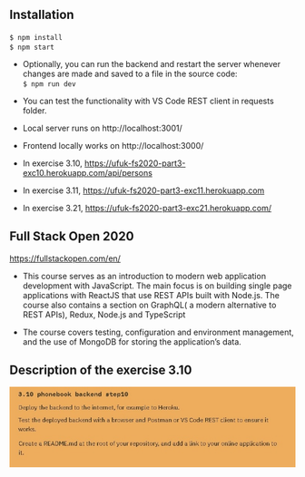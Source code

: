 ## Installation
`$ npm install` \
`$ npm start`

- Optionally, you can run the backend and restart the server whenever changes are made and saved to a file in the source code: \
`$ npm run dev`

- You can test the functionality with VS Code REST client in requests folder.

- Local server runs on http://localhost:3001/ 
- Frontend locally works on http://localhost:3000/ 


- In exercise 3.10,  https://ufuk-fs2020-part3-exc10.herokuapp.com/api/persons 
- In exercise 3.11,  https://ufuk-fs2020-part3-exc11.herokuapp.com 
- In exercise 3.21,  https://ufuk-fs2020-part3-exc21.herokuapp.com/ 


## Full Stack Open 2020
https://fullstackopen.com/en/

- This course serves as an introduction to modern web application development with JavaScript. The main focus is on building single page applications with ReactJS that use REST APIs built with Node.js. The course also contains a section on GraphQL( a modern alternative to REST APIs), Redux, Node.js and TypeScript

- The course covers testing, configuration and environment management, and the use of MongoDB for storing the application’s data.

## Description of the exercise 3.10
![](https://github.com/ufuk-techclass/FullStack2020/blob/Part3-exercise3.10-phonebook_backend/README-exercise3.10.jpg)
